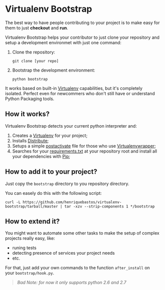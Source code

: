# Virtualenv Bootstrap

The best way to have people contributing to your project is to make easy for them to just **checkout** and **run**.

Virtualenv Bootstrap helps your contributor to just clone your repository and setup a development environmet with just one command:

1.  Clone the repository:

        git clone [your repo]


2.  Bootstrap the development environment:

        python bootstrap

It works based on built-in [Virtualenv][] capabilities, but it's completely isolated. Perfect even for newcommers who don't still have or understand Python Packaging tools.


## How it works?

Virtualenv Bootstrap detects your current python interpreter and:

1. Creates a [Virtualenv][] for your project;
2. Installs [Distribute][];
3. Setups a simple [postactivate][] file for those who use [Virtualenvwrapper][];
4. Searches for your [requirements.txt][] at your repository root and install all your dependencies with [Pip][];


## How to add it to your project?

Just copy the `bootstrap` directory to you repository directory.

You can easely do this with the following script:

    curl -L https://github.com/henriquebastos/virtualenv-bootstrap/tarball/master | tar -xzv --strip-components 1 */bootstrap


## How to extend it?

You might want to automate some other tasks to make the setup of complex projects really easy, like:

- runing tests
- detecting presence of services your project needs
- etc.

For that, just add your own commands to the function `after_install` on your `bootstrap/hook.py`.

> *Bad Note: for now it only supports python 2.6 and 2.7*

 [Virtualenv]: http://www.virtualenv.org/en/latest/index.html
 [Distribute]: http://packages.python.org/distribute/
 [postactivate]: http://virtualenvwrapper.readthedocs.org/en/latest/scripts.html#postactivate
 [Virtualenvwrapper]: http://virtualenvwrapper.readthedocs.org
 [requirements.txt]: http://www.pip-installer.org/en/latest/requirements.html
 [Pip]: http://www.pip-installer.org

